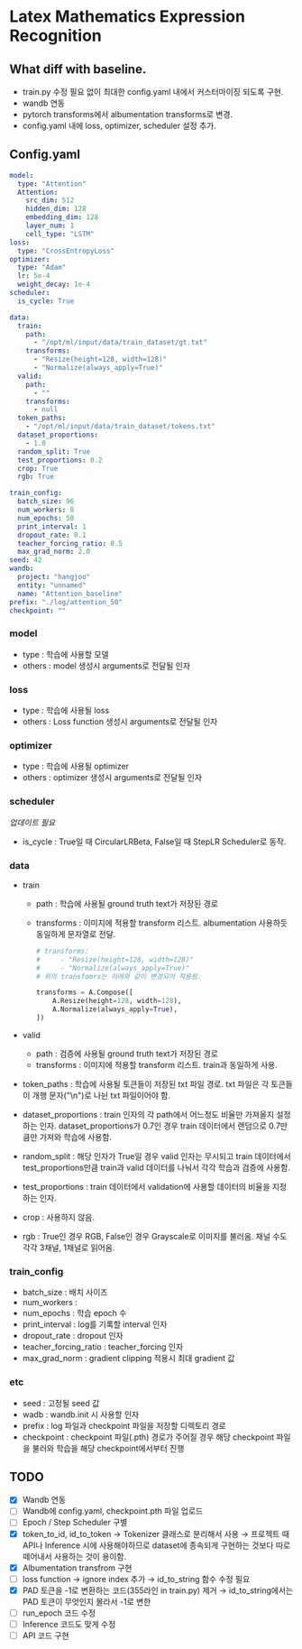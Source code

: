 # Latex Mathematics Expression Recognition

## What diff with baseline.

- train.py 수정 필요 없이 최대한 config.yaml 내에서 커스터마이징 되도록 구현.
- wandb 연동
- pytorch transforms에서 albumentation transforms로 변경.
- config.yaml 내에 loss, optimizer, scheduler 설정 추가.

## Config.yaml

```yaml
model:
  type: "Attention"
  Attention:
    src_dim: 512
    hidden_dim: 128
    embedding_dim: 128
    layer_num: 1
    cell_type: "LSTM"
loss:
  type: "CrossEntropyLoss"
optimizer:
  type: "Adam"
  lr: 5e-4
  weight_decay: 1e-4
scheduler:
  is_cycle: True

data:
  train:
    path:
      - "/opt/ml/input/data/train_dataset/gt.txt"
    transforms:
      - "Resize(height=128, width=128)"
      - "Normalize(always_apply=True)"
  valid:
    path:
      - ""
    transforms:
      - null
  token_paths:
    - "/opt/ml/input/data/train_dataset/tokens.txt"
  dataset_proportions:
    - 1.0
  random_split: True
  test_proportions: 0.2
  crop: True
  rgb: True

train_config:
  batch_size: 96
  num_workers: 8
  num_epochs: 50
  print_interval: 1
  dropout_rate: 0.1
  teacher_forcing_ratio: 0.5
  max_grad_norm: 2.0
seed: 42
wandb:
  project: "hangjoo"
  entity: "unnamed"
  name: "Attention_baseline"
prefix: "./log/attention_50"
checkpoint: ""
```

### model

- type : 학습에 사용할 모델
- others : model 생성시 arguments로 전달될 인자

### loss

- type : 학습에 사용될 loss
- others : Loss function 생성시 arguments로 전달될 인자

### optimizer

- type : 학습에 사용될 optimizer
- others : optimizer 생성시 arguments로 전달될 인자

### scheduler

*업데이트 필요*

- is_cycle : True일 때 CircularLRBeta, False일 때 StepLR Scheduler로 동작.

### data

- train
    - path : 학습에 사용될 ground truth text가 저장된 경로
    - transforms : 이미지에 적용할 transform 리스트. albumentation 사용하듯 동일하게 문자열로 전달.

        ```python
        # transforms:
        #     - "Resize(height=128, width=128)"
        #     - "Normalize(always_apply=True)"
        # 위의 transfomrs는 아래와 같이 변경되어 적용됨.

        transforms = A.Compose([
        	A.Resize(height=128, width=128),
        	A.Normalize(always_apply=True),
        ])
        ```

- valid
    - path : 검증에 사용될 ground truth text가 저장된 경로
    - transforms : 이미지에 적용할 transform 리스트. train과 동일하게 사용.
- token_paths : 학습에 사용될 토큰들이 저장된 txt 파일 경로. txt 파일은 각 토큰들이 개행 문자("\n")로 나뉜 txt 파일이어야 함.
- dataset_proportions : train 인자의 각 path에서 어느정도 비율만 가져올지 설정하는 인자. dataset_proportions가 0.7인 경우 train 데이터에서 랜덤으로 0.7만큼만 가져와 학습에 사용함.
- random_split : 해당 인자가 True일 경우 valid 인자는 무시되고 train 데이터에서 test_proportions만큼 train과 valid 데이터를 나눠서 각각 학습과 검증에 사용함.
- test_proportions : train 데이터에서 validation에 사용할 데이터의 비율을 지정하는 인자.
- crop : 사용하지 않음.
- rgb : True인 경우 RGB, False인 경우 Grayscale로 이미지를 불러옴. 채널 수도 각각 3채널, 1채널로 읽어옴.

### train_config

- batch_size : 배치 사이즈
- num_workers :
- num_epochs : 학습 epoch 수
- print_interval : log를 기록할 interval 인자
- dropout_rate : dropout 인자
- teacher_forcing_ratio : teacher_forcing 인자
- max_grad_norm : gradient clipping 적용시 최대 gradient 값

### etc

- seed : 고정될 seed 값
- wadb : wandb.init 시 사용할 인자
- prefix : log 파일과 checkpoint 파일을 저장할 디렉토리 경로
- checkpoint : checkpoint 파일(.pth) 경로가 주어질 경우 해당 checkpoint 파일을 불러와 학습을 해당 checkpoint에서부터 진행

## TODO

- [x]  Wandb 연동
- [ ]  Wandb에 config.yaml, checkpoint.pth 파일 업로드
- [ ]  Epoch / Step Scheduler 구별
- [x]  token_to_id, id_to_token → Tokenizer 클래스로 분리해서 사용 → 프로젝트 때 API나 Inference 시에 사용해야하므로 dataset에 종속되게 구현하는 것보다 따로 떼어내서 사용하는 것이 용이함.
- [x]  Albumentation transfrom 구현
- [ ]  loss function → ignore index 추가 → id_to_string 함수 수정 필요
- [x]  PAD 토큰을 -1로 변환하는 코드(355라인 in train.py) 제거 → id_to_string에서는 PAD 토큰이 무엇인지 몰라서 -1로 변한
- [ ]  run_epoch 코드 수정
- [ ]  Inference 코드도 맞게 수정
- [ ]  API 코드 구현